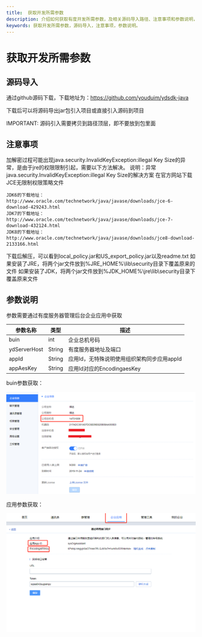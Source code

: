 ```yaml
---
title:  获取开发所需参数
description: 介绍如何获取有度开发所需参数，及相关源码导入路径、注意事项和参数说明，提供开发指引。
keywords: 获取开发所需参数，源码导入，注意事项，参数说明。
---
```


# 获取开发所需参数

## 源码导入

通过github源码下载，下载地址为：https://github.com/youduim/ydsdk-java

下载后可以将源码导出jar包引入项目或直接引入源码到项目

IMPORTANT: 源码引入需要拷贝到路径顶层，即不要放到包里面

## 注意事项

加解密过程可能出现java.security.InvalidKeyException:illegal Key Size的异常，是由于jre的权限限制引起，需要以下方法解决。 说明：异常java.security.InvalidKeyException:illegal Key Size的解决方案 在官方网站下载JCE无限制权限策略文件

```
JDK6的下载地址：
http://www.oracle.com/technetwork/java/javase/downloads/jce-6-download-429243.html
JDK7的下载地址：
http://www.oracle.com/technetwork/java/javase/downloads/jce-7-download-432124.html
JDK8的下载地址：
http://www.oracle.com/technetwork/java/javase/downloads/jce8-download-2133166.html
```

下载后解压，可以看到local_policy.jar和US_export_policy.jar以及readme.txt
如果安装了JRE，将两个jar文件放到%JRE_HOME%\lib\security目录下覆盖原来的文件
如果安装了JDK，将两个jar文件放到%JDK_HOME%\jre\lib\security目录下覆盖原来文件



## 参数说明

参数需要通过有度服务器管理后台企业应用中获取

| 参数名称     | 类型   | 描述                                        |
| ------------ | ------ | ------------------------------------------- |
| buin         | int    | 企业总机号码                                |
| ydServerHost | String | 有度服务器地址及端口                        |
| appId        | String | 应用Id，无特殊说明使用组织架构同步应用appId |
| appAesKey    | String | 应用Id对应的EncodingaesKey                  |

buin参数获取：

![b01_00002](./res/b01_00002/b01_00002_001.png)

应用参数获取：

![b01_00002](./res/b01_00002/b01_00002_002.png)